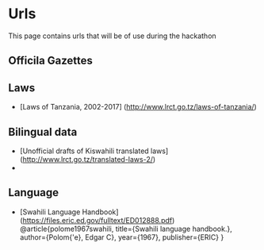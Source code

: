 # Urls
This page contains urls that will be of use during the hackathon
## Officila Gazettes

## Laws
* [Laws of Tanzania, 2002-2017] (http://www.lrct.go.tz/laws-of-tanzania/)

## Bilingual data
* [Unofficial drafts of Kiswahili translated laws] (http://www.lrct.go.tz/translated-laws-2/)
* 

## Language
* [Swahili Language Handbook] (https://files.eric.ed.gov/fulltext/ED012888.pdf)
@article{polome1967swahili,
  title={Swahili language handbook.},
  author={Polom{\'e}, Edgar C},
  year={1967},
  publisher={ERIC}
}
